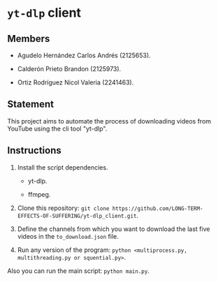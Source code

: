 # `yt-dlp` client

## Members

- Agudelo Hernández Carlos Andrés (2125653).

- Calderón Prieto Brandon (2125973).

- Ortiz Rodríguez Nicol Valeria (2241463).

## Statement

This project aims to automate the process of downloading videos from YouTube using the cli tool "yt-dlp".

## Instructions

1. Install the script dependencies.

    - yt-dlp.

    - ffmpeg.

2. Clone this repository: `git clone https://github.com/LONG-TERM-EFFECTS-OF-SUFFERING/yt-dlp_client.git`.

3. Define the channels from which you want to download the last five videos in the `to_download.json` file.

4. Run any version of the program: `python <multiprocess.py, multithreading.py or squential.py>`.

Also you can run the main script: `python main.py`.